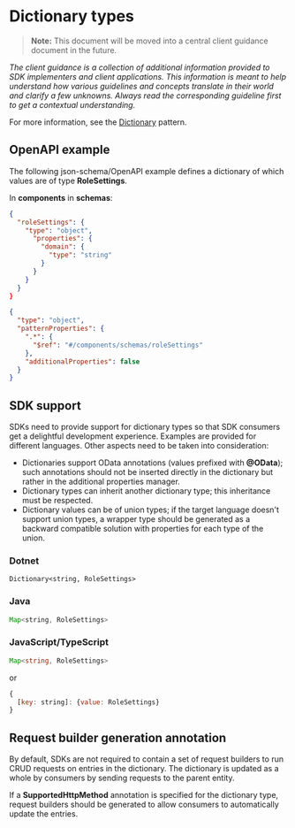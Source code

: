 # Dictionary types

> **Note:** This document will be moved into a central client guidance document in the future.

*The client guidance is a collection of additional information provided to SDK implementers and client applications. This information is meant to help understand how various guidelines and concepts translate in their world and clarify a few unknowns. Always read the corresponding guideline first to get a contextual understanding.*

For more information, see the [Dictionary](./dictionary.md) pattern.

## OpenAPI example

The following json-schema/OpenAPI example defines a dictionary of which values are of type **RoleSettings**.

In **components** in **schemas**:

```json
{
  "roleSettings": {
    "type": "object",
      "properties": {
        "domain": {
          "type": "string"
        }
      }
    }
  }
}
```

```json
{
  "type": "object",
  "patternProperties": {
    ".*": {
      "$ref": "#/components/schemas/roleSettings"
    },
    "additionalProperties": false
  }
}
```

## SDK support

SDKs need to provide support for dictionary types so that SDK consumers get a delightful development experience. Examples are provided for different languages. Other aspects need to be taken into consideration:

- Dictionaries support OData annotations (values prefixed with **@OData**); such annotations should not be inserted directly in the dictionary but rather in the additional properties manager.
- Dictionary types can inherit another dictionary type; this inheritance must be respected.
- Dictionary values can be of union types; if the target language doesn't support union types, a wrapper type should be generated as a backward compatible solution with properties for each type of the union.

### Dotnet

```CSharp
Dictionary<string, RoleSettings>
```

### Java

```Java
Map<string, RoleSettings>
```

### JavaScript/TypeScript

```TypeScript
Map<string, RoleSettings>
```

or

```JavaScript
{
  [key: string]: {value: RoleSettings}
}
```

## Request builder generation annotation

By default, SDKs are not required to contain a set of request builders to run CRUD requests on entries in the dictionary. The dictionary is updated as a whole by consumers by sending requests to the parent entity.

If a **SupportedHttpMethod** annotation is specified for the dictionary type, request builders should be generated to allow consumers to automatically update the entries.
